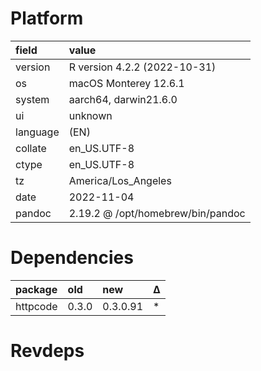 # Platform

|field    |value                             |
|:--------|:---------------------------------|
|version  |R version 4.2.2 (2022-10-31)      |
|os       |macOS Monterey 12.6.1             |
|system   |aarch64, darwin21.6.0             |
|ui       |unknown                           |
|language |(EN)                              |
|collate  |en_US.UTF-8                       |
|ctype    |en_US.UTF-8                       |
|tz       |America/Los_Angeles               |
|date     |2022-11-04                        |
|pandoc   |2.19.2 @ /opt/homebrew/bin/pandoc |

# Dependencies

|package  |old   |new      |Δ  |
|:--------|:-----|:--------|:--|
|httpcode |0.3.0 |0.3.0.91 |*  |

# Revdeps

